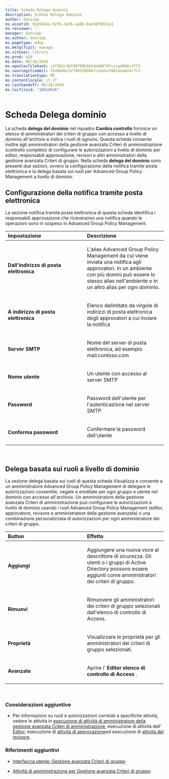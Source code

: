 ```yaml
---
title: Scheda Delega dominio
description: Scheda Delega dominio
author: dansimp
ms.assetid: 5be5841e-92fb-4af6-aa68-0ae50f8d5141
ms.reviewer: ''
manager: dansimp
ms.author: dansimp
ms.pagetype: mdop
ms.mktglfcycl: manage
ms.sitesec: library
ms.prod: w10
ms.date: 06/16/2016
ms.openlocfilehash: c5f3b5c3b7d8799b383ab48870fcccad0b0c3f73
ms.sourcegitcommit: 354664bc527d93f80687cd2eba70d1eea024c7c3
ms.translationtype: MT
ms.contentlocale: it-IT
ms.lasthandoff: 06/26/2020
ms.locfileid: "10818636"
---
```

# Scheda Delega dominio


La scheda **delega del dominio** nel riquadro **Cambia controllo** fornisce un elenco di amministratori dei criteri di gruppo con accesso a livello di dominio all'archivio e indica i ruoli di ognuno. Questa scheda consente inoltre agli amministratori della gestione avanzata Criteri di amministrazione (controllo completo) di configurare le autorizzazioni a livello di dominio per editor, responsabili approvazione, revisori e altri amministratori della gestione avanzata Criteri di gruppo. Nella scheda **delega del dominio** sono presenti due sezioni, ovvero la configurazione della notifica tramite posta elettronica e la delega basata sui ruoli per Advanced Group Policy Management a livello di dominio.

## Configurazione della notifica tramite posta elettronica


La sezione notifica tramite posta elettronica di questa scheda identifica i responsabili approvazione che riceveranno una notifica quando le operazioni sono in sospeso in Advanced Group Policy Management.

<table>
<colgroup>
<col width="50%" />
<col width="50%" />
</colgroup>
<thead>
<tr class="header">
<th align="left">Impostazione</th>
<th align="left">Descrizione</th>
</tr>
</thead>
<tbody>
<tr class="odd">
<td align="left"><p><strong>Dall'indirizzo di posta elettronica</strong></p></td>
<td align="left"><p>L'alias Advanced Group Policy Management da cui viene inviata una notifica agli approvatori. In un ambiente con più domini può essere lo stesso alias nell'ambiente o in un altro alias per ogni dominio.</p></td>
</tr>
<tr class="even">
<td align="left"><p><strong>A indirizzo di posta elettronica</strong></p></td>
<td align="left"><p>Elenco delimitato da virgole di indirizzi di posta elettronica degli approvatori a cui inviare la notifica</p></td>
</tr>
<tr class="odd">
<td align="left"><p><strong>Server SMTP</strong></p></td>
<td align="left"><p>Nome del server di posta elettronica, ad esempio mail.contoso.com</p></td>
</tr>
<tr class="even">
<td align="left"><p><strong>Nome utente</strong></p></td>
<td align="left"><p>Un utente con accesso al server SMTP</p></td>
</tr>
<tr class="odd">
<td align="left"><p><strong>Password</strong></p></td>
<td align="left"><p>Password dell'utente per l'autenticazione nel server SMTP</p></td>
</tr>
<tr class="even">
<td align="left"><p><strong>Conferma password</strong></p></td>
<td align="left"><p>Confermare la password dell'utente</p></td>
</tr>
</tbody>
</table>

 

## Delega basata sui ruoli a livello di dominio


La sezione delega basata sui ruoli di questa scheda Visualizza e consente a un amministratore Advanced Group Policy Management di delegare le autorizzazioni consentite, negate e ereditate per ogni gruppo e utente nel dominio con accesso all'archivio. Un amministratore della gestione avanzata Criteri di amministrazione può configurare le autorizzazioni a livello di dominio usando i ruoli Advanced Group Policy Management (editor, approvatore, revisore e amministratore della gestione avanzata) o una combinazione personalizzata di autorizzazioni per ogni amministratore dei criteri di gruppo.

<table>
<colgroup>
<col width="50%" />
<col width="50%" />
</colgroup>
<thead>
<tr class="header">
<th align="left">Button</th>
<th align="left">Effetto</th>
</tr>
</thead>
<tbody>
<tr class="odd">
<td align="left"><p><strong>Aggiungi</strong></p></td>
<td align="left"><p>Aggiungere una nuova voce al descrittore di sicurezza. Gli utenti o i gruppi di Active Directory possono essere aggiunti come amministratori dei criteri di gruppo.</p></td>
</tr>
<tr class="even">
<td align="left"><p><strong>Rimuovi</strong></p></td>
<td align="left"><p>Rimuovere gli amministratori dei criteri di gruppo selezionati dall'elenco di controllo di Access.</p></td>
</tr>
<tr class="odd">
<td align="left"><p><strong>Proprietà</strong></p></td>
<td align="left"><p>Visualizzare le proprietà per gli amministratori dei criteri di gruppo selezionati.</p></td>
</tr>
<tr class="even">
<td align="left"><p><strong>Avanzate</strong></p></td>
<td align="left"><p>Aprire l' <strong> Editor elenco di controllo di Access </strong> .</p></td>
</tr>
</tbody>
</table>

 

### Considerazioni aggiuntive

-   Per informazioni su ruoli e autorizzazioni correlati a specifiche attività, vedere le attività in [esecuzione di attività di amministratore della gestione avanzata Criteri di amministrazione](performing-agpm-administrator-tasks-agpm40.md), esecuzione di attività dell' [Editor](performing-editor-tasks-agpm40.md), esecuzione di [attività di approvazione](performing-approver-tasks-agpm40.md)ed esecuzione di [attività del revisore](performing-reviewer-tasks-agpm40.md).

### Riferimenti aggiuntivi

-   [Interfaccia utente: Gestione avanzata Criteri di gruppo](user-interface-advanced-group-policy-management-agpm40.md)

-   [Attività di amministrazione per Gestione avanzata Criteri di gruppo](performing-agpm-administrator-tasks-agpm40.md)

 

 





